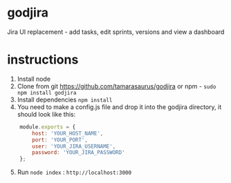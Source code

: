godjira
=======

Jira UI replacement  - add tasks, edit sprints, versions and view a dashboard


instructions
=======

1. Install node
2. Clone from git https://github.com/tamarasaurus/godjira or npm - ```sudo npm install godjira```
3. Install dependencies ```npm install```
4. You need to make a config.js file and drop it into the godjira directory, it should look like this:

```javascript
    module.exports = {
        host: 'YOUR_HOST_NAME',
        port: 'YOUR_PORT',
        user: 'YOUR_JIRA_USERNAME',
        password: 'YOUR_JIRA_PASSWORD'
    };

```

5. Run ```node index``` : ```http://localhost:3000```